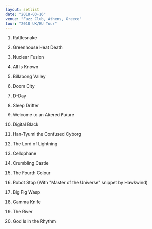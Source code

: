 ```yaml
---
layout: setlist
date: "2018-03-16"
venue: "Fuzz Club, Athens, Greece"
tour: "2018 UK/EU Tour"
---
```



 1. Rattlesnake

 2. Greenhouse Heat Death

 3. Nuclear Fusion

 4. All Is Known

 5. Billabong Valley

 6. Doom City

 7. D-Day

 8. Sleep Drifter

 9. Welcome to an Altered Future

10. Digital Black

11. Han-Tyumi the Confused Cyborg

12. The Lord of Lightning

13. Cellophane

14. Crumbling Castle

15. The Fourth Colour

16. Robot Stop
    (With "Master of the Universe" snippet by Hawkwind)

17. Big Fig Wasp

18. Gamma Knife

19. The River

20. God Is in the Rhythm



